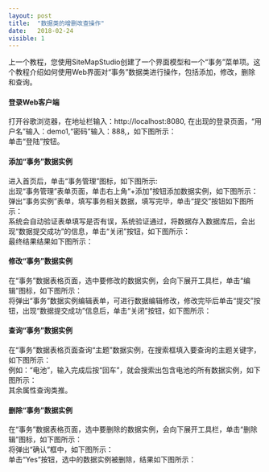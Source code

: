```yaml
---
layout: post
title:  "数据类的增删改查操作"
date:   2018-02-24
visible: 1
---
```


上一个教程，您使用SiteMapStudio创建了一个界面模型和一个“事务”菜单项。这个教程介绍如何使用Web界面对“事务”数据类进行操作，包括添加，修改，删除和查询。

#### 登录Web客户端
打开谷歌浏览器，在地址栏输入：http://localhost:8080, 在出现的登录页面，“用户名”输入：demo1,“密码”输入：888,，如下图所示：
<img src="{{'/assets/img/2018-2-24-登录Web客户端1A.png' | prepend: site.baseurl }}" alt=""><br>
单击“登陆”按钮。

#### 添加“事务”数据实例
进入首页后，单击“事务管理”图标，如下图所示:
<img src="{{'/assets/img/2018-2-24-登录Web客户端2A.png' | prepend: site.baseurl }}" alt=""><br>
出现“事务管理”表单页面，单击右上角“+添加”按钮添加数据实例，如下图所示：
<img src="{{'/assets/img/2018-2-24-登录Web客户端3A.png' | prepend: site.baseurl }}" alt=""><br>
弹出“事务实例”表单，填写事务相关数据，填写完毕，单击“提交”按钮如下图所示：
<img src="{{'/assets/img/2018-2-24-登录Web客户端4A.png' | prepend: site.baseurl }}" alt=""><br>
系统会自动验证表单填写是否有误，系统验证通过，将数据存入数据库后，会出现“数据提交成功”的信息，单击“关闭”按钮，如下图所示：
<img src="{{'/assets/img/2018-2-24-登录Web客户端5A.png' | prepend: site.baseurl }}" alt=""><br>
最终结果结果如下图所示：
<img src="{{'/assets/img/2018-2-24-登录Web客户端6A.png' | prepend: site.baseurl }}" alt=""><br>

#### 修改“事务”数据实例
在“事务”数据表格页面，选中要修改的数据实例，会向下展开工具栏，单击“编辑”图标，如下图所示：
<img src="{{'/assets/img/2018-2-24-修改事务数据实例1.png' | prepend: site.baseurl }}" alt=""><br>
将弹出“事务”数据实例编辑表单，可进行数据编辑修改，修改完毕后单击“提交”按钮，出现“数据提交成功”信息后，单击“关闭”按钮，如下图所示：
<img src="{{'/assets/img/2018-2-24-修改事务数据实例2.png' | prepend: site.baseurl }}" alt=""><br>

#### 查询“事务”数据实例
在“事务”数据表格页面查询“主题”数据实例，在搜索框填入要查询的主题关键字，如下图所示：
<img src="{{'/assets/img/2018-2-24-查询事务数据实例1.png' | prepend: site.baseurl }}" alt=""><br>
例如：“电池”，输入完成后按“回车”，就会搜索出包含电池的所有数据实例，如下图所示：
<img src="{{'/assets/img/2018-2-24-查询事务数据实例2.png' | prepend: site.baseurl }}" alt=""><br>
其余属性查询类推。

#### 删除“事务”数据实例
在“事务”数据表格页面，选中要删除的数据实例，会向下展开工具栏，单击“删除辑”图标，如下图所示：
<img src="{{'/assets/img/2018-2-24-删除事务数据实例1.png' | prepend: site.baseurl }}" alt=""><br>
将弹出“确认”框中，如下图所示：
<img src="{{'/assets/img/2018-2-24-删除事务数据实例2.png' | prepend: site.baseurl }}" alt=""><br>
单击“Yes”按钮，选中的数据实例被删除，结果如下图所示：
<img src="{{'/assets/img/2018-2-24-删除事务数据实例3.png' | prepend: site.baseurl }}" alt=""><br>



